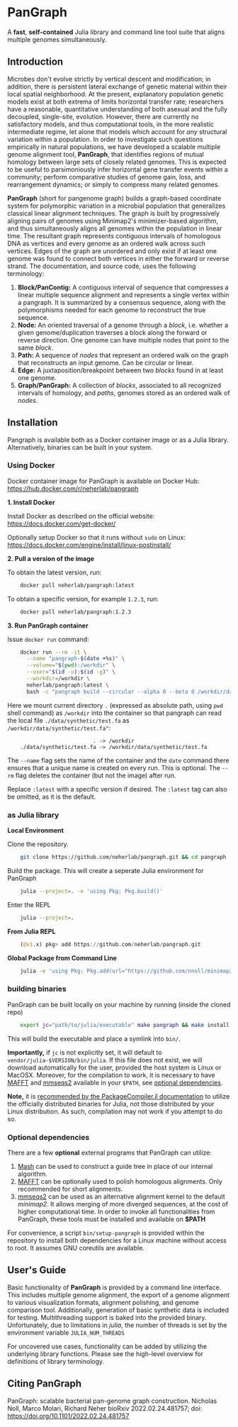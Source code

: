 # PanGraph
A **fast**, **self-contained** Julia library and command line tool suite that aligns multiple genomes simultaneously.

## Introduction

Microbes don't evolve strictly by vertical descent and modification; in addition, there is persistent lateral exchange of genetic material within their local spatial neighborhood.
At the present, explanatory population genetic models exist at both extrema of limits horizontal transfer rate; researchers have a reasonable, quantitative understanding of both asexual and the fully decoupled, single-site, evolution.
However, there are currently no satisfactory models, and thus computational tools, in the more realistic intermediate regime, let alone that models which account for _any_ structural variation within a population.
In order to investigate such questions empirically in natural populations, we have developed a scalable multiple genome alignment tool, **PanGraph**, that identifies regions of mutual homology between large sets of closely related genomes.
This is expected to be useful to parsimoniously infer horizontal gene transfer events within a community; perform comparative studies of genome gain, loss, and rearrangement dynamics; or simply to compress many related genomes.

**PanGraph** (short for pangenome graph) builds a graph-based coordinate system for polymorphic variation in a microbial population that generalizes classical linear alignment techniques.
The graph is built by progressively aligning pairs of genomes using Minimap2's minimizer-based algorithm, and thus simultaneously aligns all genomes within the population in linear time.
The resultant graph represents contiguous intervals of homologous DNA as vertices and every genome as an ordered walk across such vertices.
Edges of the graph are unordered and only exist if at least one genome was found to connect both vertices in either the forward or reverse strand.
The documentation, and source code, uses the following terminology:

1. **Block/PanContig:**
    A contiguous interval of sequence that compresses a linear multiple sequence alignment and represents a single vertex within a pangraph.
    It is summarized by a consensus sequence, along with the polymorphisms needed for each genome to reconstruct the true sequence.
2. **Node:**
    An oriented traversal of a genome through a _block_, i.e. whether a given genome/duplication traverses a block along the forward or reverse direction.
    One genome can have multiple nodes that point to the same _block_.
3. **Path:**
    A sequence of _nodes_ that represent an ordered walk on the graph that reconstructs an input genome.
    Can be circular or linear.
4. **Edge:**
    A juxtaposition/breakpoint between two _blocks_ found in at least one genome.
5. **Graph/PanGraph:**
    A collection of _blocks_, associated to all recognized intervals of homology, and _paths_, genomes stored as an ordered walk of _nodes_.

## Installation

Pangraph is available both as a Docker container image or as a Julia library. Alternatively, binaries can be built in your system.

### Using Docker

Docker container image for PanGraph is available on Docker Hub: <https://hub.docker.com/r/neherlab/pangraph>

 **1. Install Docker**

Install Docker as described on the official website: <https://docs.docker.com/get-docker/>

Optionally setup Docker so that it runs without `sudo` on Linux: <https://docs.docker.com/engine/install/linux-postinstall/>

 **2. Pull a version of the image**

To obtain the latest version, run:

```bash
    docker pull neherlab/pangraph:latest
```

To obtain a specific version, for example `1.2.3`, run:
   
```bash
    docker pull neherlab/pangraph:1.2.3
```

**3. Run PanGraph container**

Issue `docker run` command:

```bash
    docker run --rm -it \
      --name "pangraph-$(date +%s)" \
      --volume="$(pwd):/workdir" \
      --user="$(id -u):$(id -g)" \
      --workdir=/workdir \
      neherlab/pangraph:latest \
      bash -c "pangraph build --circular --alpha 0 --beta 0 /workdir/data/synthetic/test.fa"
```

Here we mount current directory `.` (expressed as absolute path, using `pwd` shell command) as `/workdir` into the container so that pangraph can read the local
file `./data/synthetic/test.fa` as `/workdir/data/synthetic/test.fa"`:
    
```
                           . -> /workdir
    ./data/synthetic/test.fa -> /workdir/data/synthetic/test.fa
```

The `--name` flag sets the name of the container and the `date` command there ensures that a unique name is created on every run. This is optional. The `--rm` flag deletes the container (but not the image) after run.

Replace `:latest` with a specific version if desired. The `:latest` tag can also be omitted, as it is the default. 


### as Julia library

**Local Environment**

Clone the repository.
```bash
    git clone https://github.com/neherlab/pangraph.git && cd pangraph
```

Build the package. This will create a seperate Julia environment for PanGraph
```bash
    julia --project=. -e 'using Pkg; Pkg.build()'
```

Enter the REPL
```bash
    julia --project=.
```

**From Julia REPL**
```julia
    (@v1.x) pkg> add https://github.com/neherlab/pangraph.git
```

**Global Package from Command Line**
```bash
    julia -e 'using Pkg; Pkg.add(url="https://github.com/nnoll/minimap2_jll.jl"); Pkg.add(url="https://github.com/neherlab/pangraph.git")'
```

### building binaries

PanGraph can be built locally on your machine by running (inside the cloned repo)
```bash
    export jc="path/to/julia/executable" make pangraph && make install
```
This will build the executable and place a symlink into `bin/`.

**Importantly,** if `jc` is not explicitly set, it will default to `vendor/julia-$VERSION/bin/julia`. If this file does not exist, we will download automatically for the user, provided the host system is Linux or MacOSX.
Moreover, for the compilation to work, it is necessary to have [MAFFT](https://mafft.cbrc.jp/alignment/software/) and [mmseqs2](https://github.com/soedinglab/MMseqs2) available in your `$PATH`, see [optional dependencies](#optional-dependencies).

**Note,** it is [recommended by the PackageCompiler.jl documentation](https://julialang.github.io/PackageCompiler.jl/stable/#Installation-instructions) to utilize the officially distributed binaries for Julia, not those distributed by your Linux distribution. As such, compilation may not work if you attempt to do so.


### Optional dependencies

There are a few **optional** external programs that PanGraph can utilize:
1. [Mash](https://github.com/marbl/Mash) can be used to construct a guide tree in place of our internal algorithm.
2. [MAFFT](https://mafft.cbrc.jp/alignment/software/) can be optionally used to polish homologous alignments. Only recommended for short alignments.
3. [mmseqs2](https://github.com/soedinglab/MMseqs2) can be used as an alternative alignment kernel to the default *minimap2*. It allows merging of more diverged sequences, at the cost of higher computational time.
In order to invoke all functionalities from PanGraph, these tools must be installed and available on **$PATH**

For convenience, a script `bin/setup-pangraph` is provided within the repository to install both dependencies for a Linux machine without access to root.
It assumes GNU coreutils are available.

## User's Guide

Basic functionality of **PanGraph** is provided by a command line interface.
This includes multiple genome alignment, the export of a genome alignment to various visualization formats, alignment polishing, and genome comparison tool.
Additionally, generation of basic synthetic data is included for testing.
Multithreading support is baked into the provided binary.
Unfortunately, due to limitations in *julia*, the number of threads is set by the environment variable `JULIA_NUM_THREADS`

For uncovered use cases, functionality can be added by utilizing the underlying library functions.
Please see the high-level overview for definitions of library terminology.

## Citing PanGraph

PanGraph: scalable bacterial pan-genome graph construction. Nicholas Noll, Marco Molari, Richard Neher bioRxiv 2022.02.24.481757; doi: https://doi.org/10.1101/2022.02.24.481757

